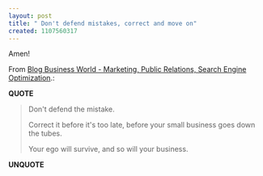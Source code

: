 ```yaml
---
layout: post
title: " Don't defend mistakes, correct and move on"
created: 1107560317
---
```

<p>Amen!
</p><p>From <a href="http://blogbusinessworld.blogspot.com/2005/02/defending-mistake.html">Blog Business World - Marketing, Public Relations, Search Engine Optimization</a>.:</p>
<p><b>QUOTE</b></p><blockquote>Don't defend the mistake.

Correct it before it's too late, before your small business goes down the tubes.

Your ego will survive, and so will your business.
</blockquote><p><b>UNQUOTE</b></p>



